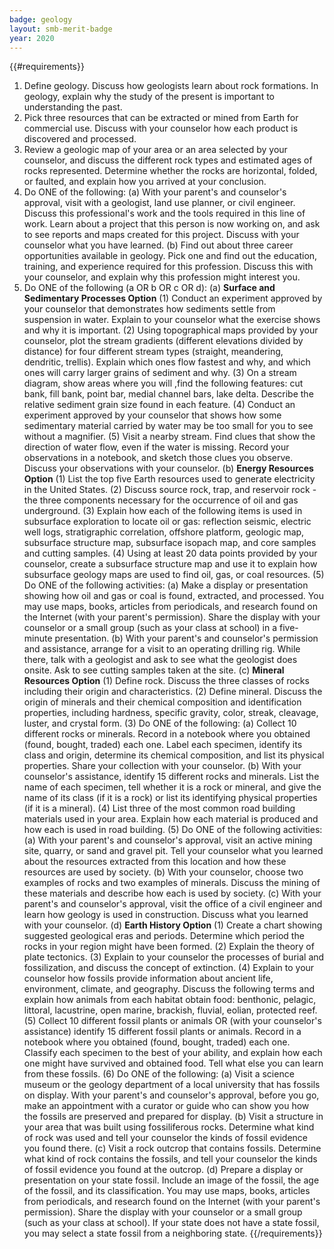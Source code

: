 ```yaml
---
badge: geology
layout: smb-merit-badge
year: 2020
---
```


{{#requirements}}
1. Define geology. Discuss how geologists learn about rock formations. In geology, explain why the study of the present is important to understanding the past.
2. Pick three resources that can be extracted or mined from Earth for commercial use. Discuss with your counselor how each product is discovered and processed.
3. Review a geologic map of your area or an area selected by your counselor, and discuss the different rock types and estimated ages of rocks represented. Determine whether the rocks are horizontal, folded, or faulted, and explain how you arrived at your conclusion.
4. Do ONE of the following:
    (a) With your parent's and counselor's approval, visit with a geologist, land use planner, or civil engineer. Discuss this professional's work and the tools required in this line of work. Learn about a project that this person is now working on, and ask to see reports and maps created for this project. Discuss with your counselor what you have learned.
    (b) Find out about three career opportunities available in geology. Pick one and find out the education, training, and experience required for this profession. Discuss this with your counselor, and explain why this profession might interest you.
5. Do ONE of the following (a OR b OR c OR d):
    (a) **Surface and Sedimentary Processes Option**
        (1) Conduct an experiment approved by your counselor that demonstrates how sediments settle from suspension in water. Explain to your counselor what the exercise shows and why it is important.
        (2) Using topographical maps provided by your counselor, plot the stream gradients (different elevations divided by distance) for four different stream types (straight, meandering, dendritic, trellis). Explain which ones flow fastest and why, and which ones will carry larger grains of sediment and why.
        (3) On a stream diagram, show areas where you will ,find the following features: cut bank, fill bank, point bar, medial channel bars, lake delta. Describe the relative sediment grain size found in each feature.
        (4) Conduct an experiment approved by your counselor that shows how some sedimentary material carried by water may be too small for you to see without a magnifier.
        (5) Visit a nearby stream. Find clues that show the direction of water flow, even if the water is missing. Record your observations in a notebook, and sketch those clues you observe. Discuss your observations with your counselor.
    (b) **Energy Resources Option**
        (1) List the top five Earth resources used to generate electricity in the United States.
        (2) Discuss source rock, trap, and reservoir rock - the three components necessary for the occurrence of oil and gas underground.
        (3) Explain how each of the following items is used in subsurface exploration to locate oil or gas: reflection seismic, electric well logs, stratigraphic correlation, offshore platform, geologic map, subsurface structure map, subsurface isopach map, and core samples and cutting samples.
        (4) Using at least 20 data points provided by your counselor, create a subsurface structure map and use it to explain how subsurface geology maps are used to find oil, gas, or coal resources.
        (5) Do ONE of the following activities:
            (a) Make a display or presentation showing how oil and gas or coal is found, extracted, and processed. You may use maps, books, articles from periodicals, and research found on the Internet (with your parent's permission). Share the display with your counselor or a small group (such as your class at school) in a five-minute presentation.
            (b) With your parent's and counselor's permission and assistance, arrange for a visit to an operating drilling rig. While there, talk with a geologist and ask to see what the geologist does onsite. Ask to see cutting samples taken at the site.
    (c) **Mineral Resources Option**
        (1) Define rock. Discuss the three classes of rocks including their origin and characteristics.
        (2) Define mineral. Discuss the origin of minerals and their chemical composition and identification properties, including hardness, specific gravity, color, streak, cleavage, luster, and crystal form.
        (3) Do ONE of the following:
            (a) Collect 10 different rocks or minerals. Record in a notebook where you obtained (found, bought, traded) each one. Label each specimen, identify its class and origin, determine its chemical composition, and list its physical properties. Share your collection with your counselor.
            (b) With your counselor's assistance, identify 15 different rocks and minerals. List the name of each specimen, tell whether it is a rock or mineral, and give the name of its class (if it is a rock) or list its identifying physical properties (if it is a mineral).
        (4) List three of the most common road building materials used in your area. Explain how each material is produced and how each is used in road building.
        (5) Do ONE of the following activities:
            (a) With your parent's and counselor's approval, visit an active mining site, quarry, or sand and gravel pit. Tell your counselor what you learned about the resources extracted from this location and how these resources are used by society.
            (b) With your counselor, choose two examples of rocks and two examples of minerals. Discuss the mining of these materials and describe how each is used by society.
            (c) With your parent's and counselor's approval, visit the office of a civil engineer and learn how geology is used in construction. Discuss what you learned with your counselor.
    (d) **Earth History Option**
        (1) Create a chart showing suggested geological eras and periods. Determine which period the rocks in your region might have been formed.
        (2) Explain the theory of plate tectonics.
        (3) Explain to your counselor the processes of burial and fossilization, and discuss the concept of extinction.
        (4) Explain to your counselor how fossils provide information about ancient life, environment, climate, and geography. Discuss the following terms and explain how animals from each habitat obtain food: benthonic, pelagic, littoral, lacustrine, open marine, brackish, fluvial, eolian, protected reef.
        (5) Collect 10 different fossil plants or animals OR (with your counselor's assistance) identify 15 different fossil plants or animals. Record in a notebook where you obtained (found, bought, traded) each one. Classify each specimen to the best of your ability, and explain how each one might have survived and obtained food. Tell what else you can learn from these fossils.
        (6) Do ONE of the following:
            (a) Visit a science museum or the geology department of a local university that has fossils on display. With your parent's and counselor's approval, before you go, make an appointment with a curator or guide who can show you how the fossils are preserved and prepared for display.
            (b) Visit a structure in your area that was built using fossiliferous rocks. Determine what kind of rock was used and tell your counselor the kinds of fossil evidence you found there.
            (c) Visit a rock outcrop that contains fossils. Determine what kind of rock contains the fossils, and tell your counselor the kinds of fossil evidence you found at the outcrop.
            (d) Prepare a display or presentation on your state fossil. Include an image of the fossil, the age of the fossil, and its classification. You may use maps, books, articles from periodicals, and research found on the Internet (with your parent's permission). Share the display with your counselor or a small group (such as your class at school). If your state does not have a state fossil, you may select a state fossil from a neighboring state.
{{/requirements}}

